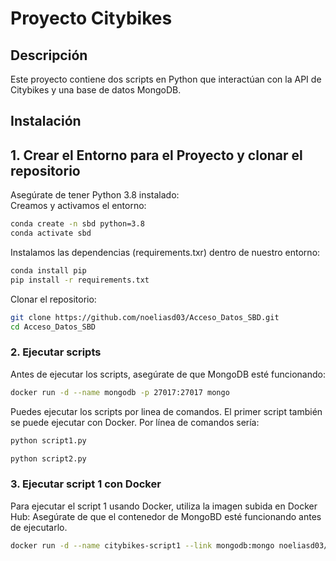 # Proyecto Citybikes

## Descripción
Este proyecto contiene dos scripts en Python que interactúan con la API de Citybikes y una base de datos MongoDB. 

## Instalación

## 1. Crear el Entorno para el Proyecto y clonar el repositorio

Asegúrate de tener Python 3.8 instalado:   
Creamos y activamos el entorno:
```bash
conda create -n sbd python=3.8
conda activate sbd
```
Instalamos las dependencias (requirements.txr) dentro de nuestro entorno:
```bash
conda install pip
pip install -r requirements.txt
```
Clonar el repositorio:
```bash
git clone https://github.com/noeliasd03/Acceso_Datos_SBD.git
cd Acceso_Datos_SBD
```

### 2. Ejecutar scripts
Antes de ejecutar los scripts, asegúrate de que MongoDB esté funcionando: 
```bash
docker run -d --name mongodb -p 27017:27017 mongo
```
Puedes ejecutar los scripts por linea de comandos. El primer script también se puede ejecutar con Docker. Por línea de comandos sería:  
```bash
python script1.py
```
```bash
python script2.py
```
### 3. Ejecutar script 1 con Docker
Para ejecutar el script 1 usando Docker, utiliza la imagen subida en Docker Hub:
Asegúrate de que el contenedor de MongoBD esté funcionando antes de ejecutarlo.
```bash
docker run -d --name citybikes-script1 --link mongodb:mongo noeliasd03/citybikes-script1
```

